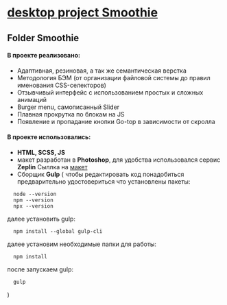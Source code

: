 # [desktop project Smoothie](https://v-svistunova.github.io/IT-incubator/Smoothie/dist)

## Folder **Smoothie**

#### В проекте реализовано:
- Адаптивная, резиновая, а так же семантическая верстка
- Методология БЭМ (от организации файловой системы до правил именования CSS-селекторов)
- Отзывчивый интерфейс с использованием простых и сложных анимаций
- Burger menu, самописанный Slider
- Плавная прокрутка по блокам на JS
- Появление и пропадание кнопки Go-top в зависимости от скролла

#### В проекте использовались:

- **HTML, SCSS, JS**
- макет разработан в **Photoshop**, для удобства использовался сервис **Zeplin**
Сыллка на [макет](https://drive.google.com/file/d/1NDJvsjjwPKH5mumPfzFR5e4OHhH7Wxo7/view?usp=sharing)
- Сборщик **Gulp** ( чтобы редактировать код понадобиться предварительно удостовериться что установлены пакеты: 
```
  node --version
  npm --version
  npx --version 
```
далее установить gulp:
```
  npm install --global gulp-cli
```
далее установим необходимые папки для работы:
```
  npm install
```
после запускаем gulp:
```
  gulp
```
)